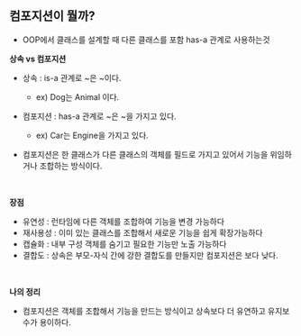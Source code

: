 ## 컴포지션이 뭘까?

- OOP에서 클래스를 설계할 때 다른 클래스를 포함 has-a 관계로 사용하는것

**상속 vs 컴포지션**
- 상속 : is-a 관계로 ~은 ~이다.
  - ex) Dog는 Animal 이다.
- 컴포지션 : has-a 관계로 ~은 ~을 가지고 있다.
  - ex) Car는 Engine을 가지고 있다.
 
- 컴포지션은 한 클래스가 다른 클래스의 객체를 필드로 가지고 있어서 기능을 위임하거나 조합하는 방식이다.

<br/>

**장점**
- 유연성 : 런타임에 다른 객체를 조합하여 기능을 변경 가능하다
- 재사용성 : 이미 있는 클래스를 조합해서 새로운 기능을 쉽게 확장가능하다
- 캡슐화 : 내부 구성 객체를 숨기고 필요한 기능만 노출 가능하다
- 결합도 : 상속은 부모-자식 간에 강한 결합도를 만들지만 컴포지션은 보다 낮다.

<br/>

**나의 정리**
- 컴포지션은 객체를 조합해서 기능을 만드는 방식이고 상속보다 더 유연하고 유지보수가 용이하다.
